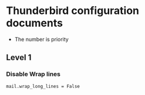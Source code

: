 # Thunderbird configuration documents

- The number is priority

## Level 1

### Disable Wrap lines

```
mail.wrap_long_lines = False
```
